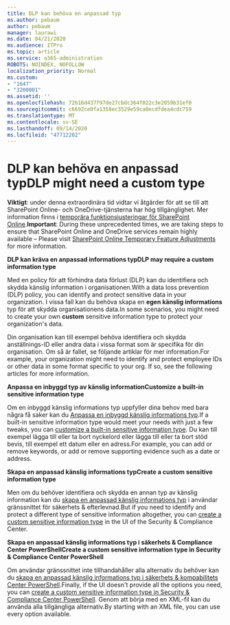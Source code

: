 ```yaml
---
title: DLP kan behöva en anpassad typ
ms.author: pebaum
author: pebaum
manager: laurawi
ms.date: 04/21/2020
ms.audience: ITPro
ms.topic: article
ms.service: o365-administration
ROBOTS: NOINDEX, NOFOLLOW
localization_priority: Normal
ms.custom:
- "1647"
- "3200001"
ms.assetid: ''
ms.openlocfilehash: 72b16d437f97de27cbdc364f022c3e2059b31ef0
ms.sourcegitcommit: c6692ce0fa1358ec3529e59ca0ecdfdea4cdc759
ms.translationtype: MT
ms.contentlocale: sv-SE
ms.lasthandoff: 09/14/2020
ms.locfileid: "47712202"
---
```

# <a name="dlp-might-need-a-custom-type"></a><span data-ttu-id="0882f-102">DLP kan behöva en anpassad typ</span><span class="sxs-lookup"><span data-stu-id="0882f-102">DLP might need a custom type</span></span>

<span data-ttu-id="0882f-103">**Viktigt**: under denna extraordinära tid vidtar vi åtgärder för att se till att SharePoint Online- och OneDrive-tjänsterna har hög tillgänglighet. Mer information finns i [temporära funktionsjusteringar för SharePoint Online](https://aka.ms/ODSPAdjustments).</span><span class="sxs-lookup"><span data-stu-id="0882f-103">**Important**: During these unprecedented times, we are taking steps to ensure that SharePoint Online and OneDrive services remain highly available – Please visit [SharePoint Online Temporary Feature Adjustments](https://aka.ms/ODSPAdjustments) for more information.</span></span>

<span data-ttu-id="0882f-104">**DLP kan kräva en anpassad informations typ**</span><span class="sxs-lookup"><span data-stu-id="0882f-104">**DLP may require a custom information type**</span></span>

<span data-ttu-id="0882f-105">Med en policy för att förhindra data förlust (DLP) kan du identifiera och skydda känslig information i organisationen.</span><span class="sxs-lookup"><span data-stu-id="0882f-105">With a data loss prevention (DLP) policy, you can identify and protect sensitive data in your organization.</span></span> <span data-ttu-id="0882f-106">I vissa fall kan du behöva skapa en **egen känslig informations** typ för att skydda organisationens data.</span><span class="sxs-lookup"><span data-stu-id="0882f-106">In some scenarios, you might need to create your own **custom** sensitive information type to protect your organization's data.</span></span>

<span data-ttu-id="0882f-107">Din organisation kan till exempel behöva identifiera och skydda anställnings-ID eller andra data i vissa format som är specifika för din organisation. Om så är fallet, se följande artiklar för mer information.</span><span class="sxs-lookup"><span data-stu-id="0882f-107">For example, your organization might need to identify and protect employee IDs or other data in some format specific to your org. If so, see the following articles for more information.</span></span>
  
 <span data-ttu-id="0882f-108">**Anpassa en inbyggd typ av känslig information**</span><span class="sxs-lookup"><span data-stu-id="0882f-108">**Customize a built-in sensitive information type**</span></span>
  
<span data-ttu-id="0882f-109">Om en inbyggd känslig informations typ uppfyller dina behov med bara några få saker kan du [Anpassa en inbyggd känslig informations typ](https://docs.microsoft.com/microsoft-365/compliance/customize-a-built-in-sensitive-information-type).</span><span class="sxs-lookup"><span data-stu-id="0882f-109">If a built-in sensitive information type would meet your needs with just a few tweaks, you can [customize a built-in sensitive information type](https://docs.microsoft.com/microsoft-365/compliance/customize-a-built-in-sensitive-information-type).</span></span> <span data-ttu-id="0882f-110">Du kan till exempel lägga till eller ta bort nyckelord eller lägga till eller ta bort stöd bevis, till exempel ett datum eller en adress.</span><span class="sxs-lookup"><span data-stu-id="0882f-110">For example, you can add or remove keywords, or add or remove supporting evidence such as a date or address.</span></span>
  
 <span data-ttu-id="0882f-111">**Skapa en anpassad känslig informations typ**</span><span class="sxs-lookup"><span data-stu-id="0882f-111">**Create a custom sensitive information type**</span></span>
  
<span data-ttu-id="0882f-112">Men om du behöver identifiera och skydda en annan typ av känslig information kan du [skapa en anpassad känslig informations typ](https://docs.microsoft.com/microsoft-365/compliance/create-a-custom-sensitive-information-type) i användar gränssnittet för säkerhets & efterlevnad.</span><span class="sxs-lookup"><span data-stu-id="0882f-112">But if you need to identify and protect a different type of sensitive information altogether, you can [create a custom sensitive information type](https://docs.microsoft.com/microsoft-365/compliance/create-a-custom-sensitive-information-type) in the UI of the Security & Compliance Center.</span></span>
  
<span data-ttu-id="0882f-113">**Skapa en anpassad känslig informations typ i säkerhets & Compliance Center PowerShell**</span><span class="sxs-lookup"><span data-stu-id="0882f-113">**Create a custom sensitive information type in Security & Compliance Center PowerShell**</span></span>

<span data-ttu-id="0882f-114">Om användar gränssnittet inte tillhandahåller alla alternativ du behöver kan du [skapa en anpassad känslig informations typ i säkerhets & kompabilitets Center PowerShell](https://docs.microsoft.com/microsoft-365/compliance/create-a-custom-sensitive-information-type-in-scc-powershell).</span><span class="sxs-lookup"><span data-stu-id="0882f-114">Finally, if the UI doesn't provide all the options you need, you can [create a custom sensitive information type in Security & Compliance Center PowerShell](https://docs.microsoft.com/microsoft-365/compliance/create-a-custom-sensitive-information-type-in-scc-powershell).</span></span> <span data-ttu-id="0882f-115">Genom att börja med en XML-fil kan du använda alla tillgängliga alternativ.</span><span class="sxs-lookup"><span data-stu-id="0882f-115">By starting with an XML file, you can use every option available.</span></span>
